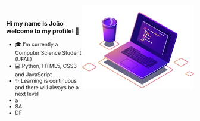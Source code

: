 <img align="right" src="./image/computer-illustration.png" width="300"/>

<br/>

### Hi my name is João welcome to my profile! 👋

- 🎓 I’m currently a Computer Science Student (UFAL)
- 💻 Python, HTML5, CSS3 and JavaScript
- ✨ Learning is continuous and there will always be a next level
- a
- SA
- DF
